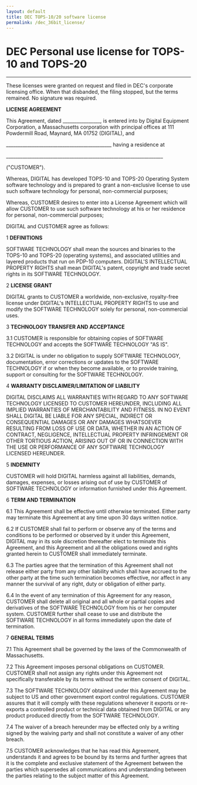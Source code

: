 ```yaml
---
layout: default
title: DEC TOPS-10/20 software license
permalink: /dec_36bit_license/
---
```


# DEC Personal use license for TOPS-10 and TOPS-20

---

These licenses were granted on request and filed in DEC's corporate licensing office.
When that disbanded, the filing stopped, but the terms remained. No signature was required.

**LICENSE AGREEMENT**

This Agreement, dated \_\_\_\_\_\_\_\_\_\_\_\_\_\_\_\_, is entered into by Digital
Equipment Corporation, a Massachusetts corporation with principal
offices at 111 Powdermill Road, Maynard, MA 01752 (DIGITAL), and

\_\_\_\_\_\_\_\_\_\_\_\_\_\_\_\_\_\_\_\_\_\_\_\_\_\_\_\_\_\_\_\_\_\_\_\_\_\_\_\_\_\_\_\_\_ having a residence at

\_\_\_\_\_\_\_\_\_\_\_\_\_\_\_\_\_\_\_\_\_\_\_\_\_\_\_\_\_\_\_\_\_\_\_\_\_\_\_\_\_\_\_\_\_\_\_\_\_\_\_\_\_\_\_\_\_\_\_\_\_\_\_\_\_\_\_

("CUSTOMER").

Whereas, DIGITAL has developed TOPS-10 and TOPS-20 Operating System software
technology and is prepared to grant a non-exclusive license to use such
software technology for personal, non-commercial purposes;

Whereas, CUSTOMER desires to enter into a License Agreement which will allow
CUSTOMER to use such software technology at his or her residence for personal,
non-commercial purposes;

DIGITAL and CUSTOMER agree as follows:

1 **DEFINITIONS**

SOFTWARE TECHNOLOGY shall mean the sources and binaries to the TOPS-10 and
TOPS-20 (operating systems), and associated utilities and layered products
that run on PDP-10 computers. DIGITAL'S INTELLECTUAL PROPERTY RIGHTS shall
mean DIGITAL's patent, copyright and trade secret rights in its SOFTWARE
TECHNOLOGY.

2 **LICENSE GRANT**

DIGITAL grants to CUSTOMER a worldwide, non-exclusive, royalty-free license
under DIGITAL's INTELLECTUAL PROPERTY RIGHTS to use and modify the SOFTWARE
TECHNOLOGY solely for personal, non-commercial uses.

3 **TECHNOLOGY TRANSFER AND ACCEPTANCE**

3.1 CUSTOMER is responsible for obtaining copies of SOFTWARE TECHNOLOGY and
accepts the SOFTWARE TECHNOLOGY "AS IS".

3.2 DIGITAL is under no obligation to supply SOFTWARE TECHNOLOGY,
documentation, error corrections or updates to the SOFTWARE TECHNOLOGY if or
when they become available, or to provide training, support or consulting for
the SOFTWARE TECHNOLOGY.

4 **WARRANTY DISCLAIMER/LIMITATION OF LIABILITY**

DIGITAL DISCLAIMS ALL WARRANTIES WITH REGARD TO ANY SOFTWARE TECHNOLOGY
LICENSED TO CUSTOMER HEREUNDER, INCLUDING ALL IMPLIED WARRANTIES OF
MERCHANTABILITY AND FITNESS. IN NO EVENT SHALL DIGITAL BE LIABLE FOR ANY
SPECIAL, INDIRECT OR CONSEQUENTIAL DAMAGES OR ANY DAMAGES WHATSOEVER RESULTING
FROM LOSS OF USE OR DATA, WHETHER IN AN ACTION OF CONTRACT, NEGLIGENCE,
INTELLECTUAL PROPERTY INFRINGEMENT OR OTHER TORTIOUS ACTION, ARISING OUT OF OR
IN CONNECTION WITH THE USE OR PERFORMANCE OF ANY SOFTWARE TECHNOLOGY LICENSED
HEREUNDER.

5 **INDEMNITY**

CUSTOMER will hold DIGITAL harmless against all liabilities, demands, damages,
expenses, or losses arising out of use by CUSTOMER of SOFTWARE TECHNOLOGY or
information furnished under this Agreement.

6 **TERM AND TERMINATION**

6.1 This Agreement shall be effective until otherwise terminated. Either
party may terminate this Agreement at any time upon 30 days written notice.

6.2 If CUSTOMER shall fail to perform or observe any of the terms and
conditions to be performed or observed by it under this Agreement, DIGITAL may
in its sole discretion thereafter elect to terminate this Agreement, and this
Agreement and all the obligations owed and rights granted herein to CUSTOMER
shall immediately terminate.

6.3 The parties agree that the termination of this Agreement shall not release
either party from any other liability which shall have accrued to the other
party at the time such termination becomes effective, nor affect in any manner
the survival of any right, duty or obligation of either party.

6.4 In the event of any termination of this Agreement for any reason, CUSTOMER
shall delete all original and all whole or partial copies and derivatives of
the SOFTWARE TECHNOLOGY from his or her computer system. CUSTOMER further
shall cease to use and distribute the SOFTWARE TECHNOLOGY in all forms
immediately upon the date of termination.

7 **GENERAL TERMS**

7.1 This Agreement shall be governed by the laws of the Commonwealth of
Massachusetts.

7.2 This Agreement imposes personal obligations on CUSTOMER. CUSTOMER shall
not assign any rights under this Agreement not specifically transferable by
its terms without the written consent of DIGITAL.

7.3 The SOFTWARE TECHNOLOGY obtained under this Agreement may be subject to US
and other government export control regulations. CUSTOMER assures that it
will comply with these regulations whenever it exports or re-exports a
controlled product or technical data obtained from DIGITAL or any product
produced directly from the SOFTWARE TECHNOLOGY.

7.4 The waiver of a breach hereunder may be effected only by a writing signed
by the waiving party and shall not constitute a waiver of any other breach.

7.5 CUSTOMER acknowledges that he has read this Agreement, understands it and
agrees to be bound by its terms and further agrees that it is the complete and
exclusive statement of the Agreement between the parties which supersedes all
communications and understanding between the parties relating to the subject
matter of this Agreement.

